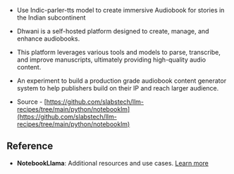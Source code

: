 
- Use Indic-parler-tts model to create immersive Audiobook for stories in the Indian subcontinent

- Dhwani is a self-hosted platform designed to create, manage, and enhance audiobooks. 

- This platform leverages various tools and models to parse, transcribe, and improve manuscripts, ultimately providing high-quality audio content.

- An experiment to build a production grade audiobook content generator system to help publishers build on their IP and reach larger audience.

- Source - [https://github.com/slabstech/llm-recipes/tree/main/python/notebooklm](https://github.com/slabstech/llm-recipes/tree/main/python/notebooklm)


## Reference

- **NotebookLlama**: Additional resources and use cases. [Learn more](https://github.com/meta-llama/llama-cookbook/tree/main/end-to-end-use-cases/NotebookLlama)
